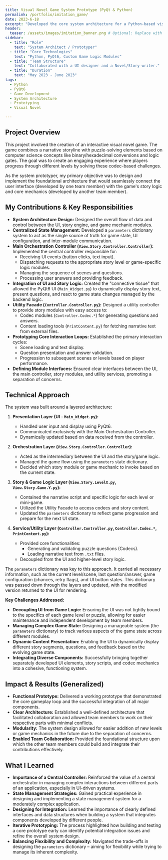 ```yaml
---
title: Visual Novel Game System Prototype (PyQt & Python)
permalink: /portfolio/imitation_game/
date: 2023-6-18
excerpt: "Developed the core system architecture for a Python-based visual novel game, integrating PyQt6 UI with dynamic story logic and game mechanics."
header:
  teaser: /assets/images/imitation_banner.png # Optional: Replace with a relevant image
sidebar:
  - title: "Role"
    text: "System Architect / Prototyper"
  - title: "Core Technologies"
    text: "Python, PyQt6, Custom Game Logic Modules"
  - title: "Team Structure"
    text: "Collaborated with a UI designer and a Novel/Story writer."
  - title: "Duration"
    text: "May 2023 - June 2023"
tags:
  - Python
  - PyQt6
  - Game Development
  - System Architecture
  - Prototyping
  - Visual Novel

---
```


## Project Overview

This project involved the creation of an interactive visual novel game. The game combines a narrative storyline with puzzle-solving elements based on computer science concepts like binary/hexadecimal conversions and logic gates. The goal was to create an engaging experience where players progress through different levels by solving these codec-based challenges.

As the system prototyper, my primary objective was to design and implement the foundational architecture that would seamlessly connect the user interface (developed by one team member) with the game's story logic and core mechanics (developed by another team member).

## My Contributions & Key Responsibilities

*   **System Architecture Design:** Designed the overall flow of data and control between the UI, story engine, and game mechanic modules.
*   **Centralized State Management:** Developed a `parameters` dictionary system to act as the single source of truth for game state, UI configuration, and inter-module communication.
*   **Main Orchestration Controller (`View.Story.Controller.Controller`):** Implemented the central controller responsible for:
    *   Receiving UI events (button clicks, text input).
    *   Dispatching requests to the appropriate story level or game-specific logic modules.
    *   Managing the sequence of scenes and questions.
    *   Processing user answers and providing feedback.
*   **Integration of UI and Story Logic:** Created the "connective tissue" that allowed the PyQt6 UI (`Main_Widget.py`) to dynamically display story text, present questions, and react to game state changes managed by the backend logic.
*   **Utility Facade (`Controller.Controller.py`):** Designed a utility controller to provide story modules with easy access to:
    *   Codec modules (`Controller.Codec.*`) for generating questions and answers.
    *   Content loading tools (`PrintContent.py`) for fetching narrative text from external files.
*   **Prototyping Core Interaction Loops:** Established the primary interaction cycles:
    *   Scene loading and text display.
    *   Question presentation and answer validation.
    *   Progression to subsequent scenes or levels based on player performance.
*   **Defining Module Interfaces:** Ensured clear interfaces between the UI, the main controller, story modules, and utility services, promoting a separation of concerns.

## Technical Approach

The system was built around a layered architecture:

1.  **Presentation Layer (UI - `Main_Widget.py`):**
    *   Handled user input and display using PyQt6.
    *   Communicated exclusively with the Main Orchestration Controller.
    *   Dynamically updated based on data received from the controller.

2.  **Orchestration Layer (`View.Story.Controller.Controller`):**
    *   Acted as the intermediary between the UI and the story/game logic.
    *   Managed the game flow using the `parameters` state dictionary.
    *   Decided which story module or game mechanic to invoke based on the current state.

3.  **Story & Game Logic Layer (`View.Story.LevelX.py`, `View.Story.Game.Y.py`):**
    *   Contained the narrative script and specific logic for each level or mini-game.
    *   Utilized the Utility Facade to access codecs and story content.
    *   Updated the `parameters` dictionary to reflect game progression and prepare for the next UI state.

4.  **Service/Utility Layer (`Controller.Controller.py`, `Controller.Codec.*`, `PrintContent.py`):**
    *   Provided core functionalities:
        *   Generating and validating puzzle questions (Codecs).
        *   Loading narrative text from `.txt` files.
    *   Decoupled from the UI and higher-level story logic.

The `parameters` dictionary was key to this approach. It carried all necessary information, such as the current level/scene, last question/answer, game configuration (chances, retry flags), and UI button states. This dictionary was passed down through the layers and updated, with the modified version returned to the UI for rendering.


**Key Challenges Addressed:**

*   **Decoupling UI from Game Logic:** Ensuring the UI was not tightly bound to the specifics of each game level or puzzle, allowing for easier maintenance and independent development by team members.
*   **Managing Complex Game State:** Designing a manageable system (the `parameters` dictionary) to track various aspects of the game state across different modules.
*   **Dynamic Content Presentation:** Enabling the UI to dynamically display different story segments, questions, and feedback based on the evolving game state.
*   **Integrating Diverse Components:** Successfully bringing together separately developed UI elements, story scripts, and codec mechanics into a cohesive, functioning system.

## Impact & Results (Generalized)

*   **Functional Prototype:** Delivered a working prototype that demonstrated the core gameplay loop and the successful integration of all major components.
*   **Clear Architecture:** Established a well-defined architecture that facilitated collaboration and allowed team members to work on their respective parts with minimal conflicts.
*   **Modularity:** The system design allowed for easier addition of new levels or game mechanics in the future due to the separation of concerns.
*   **Enabled Team Collaboration:** Provided the foundational structure upon which the other team members could build and integrate their contributions effectively.

## What I Learned

*   **Importance of a Central Controller:** Reinforced the value of a central orchestrator in managing complex interactions between different parts of an application, especially in UI-driven systems.
*   **State Management Strategies:** Gained practical experience in designing and implementing a state management system for a moderately complex application.
*   **Designing for Integration:** Learned the importance of clearly defined interfaces and data structures when building a system that integrates components developed by different people.
*   **Iterative Prototyping:** The process highlighted how building and testing a core prototype early can identify potential integration issues and refine the overall system design.
*   **Balancing Flexibility and Complexity:** Navigated the trade-offs in designing the `parameters` dictionary – aiming for flexibility while trying to manage its inherent complexity.